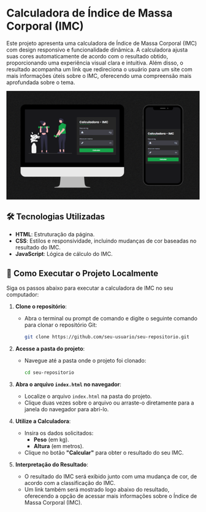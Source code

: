 # Calculadora de Índice de Massa Corporal (IMC)

Este projeto apresenta uma calculadora de Índice de Massa Corporal (IMC) com design responsivo e funcionalidade dinâmica. A calculadora ajusta suas cores automaticamente de acordo com o resultado obtido, proporcionando uma experiência visual clara e intuitiva. Além disso, o resultado acompanha um link que redireciona o usuário para um site com mais informações úteis sobre o IMC, oferecendo uma compreensão mais aprofundada sobre o tema.

<img align="center" src=assets/css/images/Page.png alt="Calculadora de IMC versão desktop e mobile" width="900px"/>

## 🛠️ Tecnologias Utilizadas

- **HTML**: Estruturação da página.
- **CSS**: Estilos e responsividade, incluindo mudanças de cor baseadas no resultado do IMC.
- **JavaScript**: Lógica de cálculo do IMC.

## 🚀 Como Executar o Projeto Localmente

Siga os passos abaixo para executar a calculadora de IMC no seu computador:

1. **Clone o repositório**:
   - Abra o terminal ou prompt de comando e digite o seguinte comando para clonar o repositório Git:
     ```bash
     git clone https://github.com/seu-usuario/seu-repositorio.git
     ```

2. **Acesse a pasta do projeto**:
   - Navegue até a pasta onde o projeto foi clonado:
     ```bash
     cd seu-repositorio
     ```

3. **Abra o arquivo `index.html` no navegador**:
   - Localize o arquivo `index.html` na pasta do projeto.
   - Clique duas vezes sobre o arquivo ou arraste-o diretamente para a janela do navegador para abri-lo.

4. **Utilize a Calculadora**:
   - Insira os dados solicitados:
     - **Peso** (em kg).
     - **Altura** (em metros).
   - Clique no botão **"Calcular"** para obter o resultado do seu IMC.

5. **Interpretação do Resultado**:
   - O resultado do IMC será exibido junto com uma mudança de cor, de acordo com a classificação do IMC.
   - Um link também será mostrado logo abaixo do resultado, oferecendo a opção de acessar mais informações sobre o Índice de Massa Corporal (IMC).
